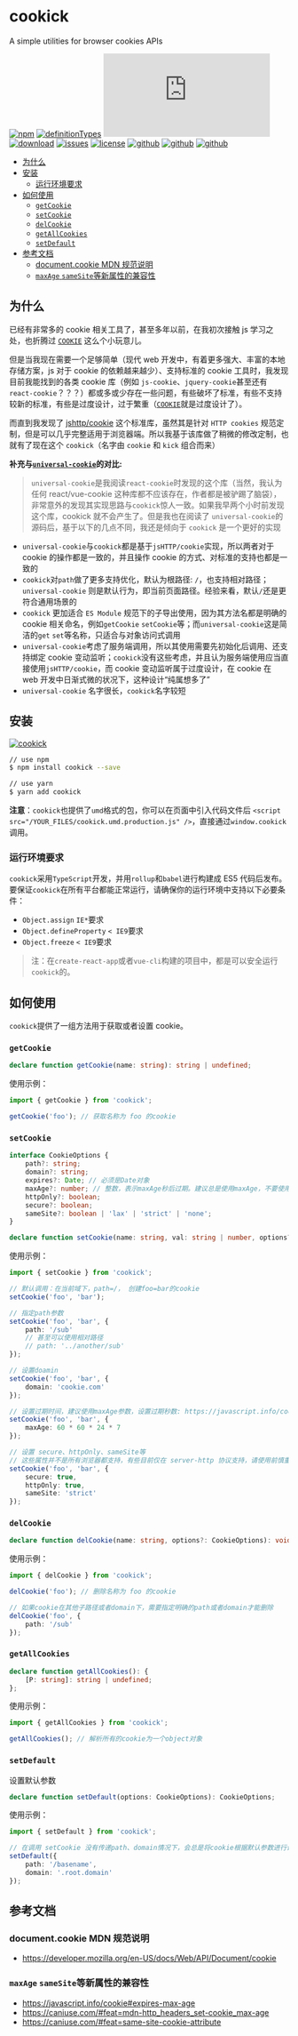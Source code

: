 # cookick

A simple utilities for browser cookies APIs

[![npm](https://img.shields.io/npm/v/cookick.svg?style=flat)](https://npm.im/cookick)
[![definitionTypes](https://img.shields.io/npm/types/cookick.svg)](https://github.com/qiqiboy/cookick/blob/master/index.d.ts)
[![gzip](http://img.badgesize.io/https://unpkg.com/cookick/dist/cookick.umd.production.js?compression=gzip&color=green)](https://npm.im/cookick)
[![download](https://img.shields.io/npm/dm/cookick.svg)](https://npm.im/cookick)
[![issues](https://img.shields.io/github/issues/qiqiboy/cookick.svg)](https://github.com/qiqiboy/cookick/issues)
[![license](https://img.shields.io/github/license/qiqiboy/cookick.svg)](https://github.com/qiqiboy/cookick/blob/master/LICENSE)
[![github](https://img.shields.io/github/last-commit/qiqiboy/cookick.svg)](https://github.com/qiqiboy/cookick)
[![github](https://img.shields.io/github/commit-activity/m/qiqiboy/cookick.svg)](https://github.com/qiqiboy/cookick/commits/master)
[![github](https://img.shields.io/github/stars/qiqiboy/cookick.svg?style=social)](https://github.com/qiqiboy/cookick)

<!-- vim-markdown-toc GFM -->

* [为什么](#为什么)
* [安装](#安装)
    - [运行环境要求](#运行环境要求)
* [如何使用](#如何使用)
    - [`getCookie`](#getcookie)
    - [`setCookie`](#setcookie)
    - [`delCookie`](#delcookie)
    - [`getAllCookies`](#getallcookies)
    - [`setDefault`](#setdefault)
* [参考文档](#参考文档)
    - [document.cookie MDN 规范说明](#documentcookie-mdn-规范说明)
    - [`maxAge` `sameSite`等新属性的兼容性](#maxage-samesite等新属性的兼容性)

<!-- vim-markdown-toc -->

## 为什么

已经有非常多的 cookie 相关工具了，甚至多年以前，在我初次接触 js 学习之处，也折腾过 [`COOKIE`](https://github.com/qiqiboy/COOKIE) 这么个小玩意儿。

但是当我现在需要一个足够简单（现代 web 开发中，有着更多强大、丰富的本地存储方案，js 对于 cookie 的依赖越来越少）、支持标准的 cookie 工具时，我发现目前我能找到的各类 cookie 库（例如 `js-cookie`、`jquery-cookie`甚至还有`react-cookie`？？？）都或多或少存在一些问题，有些破坏了标准，有些不支持较新的标准，有些是过度设计，过于繁重（[`COOKIE`](https://github.com/qiqiboy/COOKIE)就是过度设计了）。

而直到我发现了 [jshttp/cookie](https://github.com/jshttp/cookie) 这个标准库，虽然其是针对 `HTTP cookies` 规范定制，但是可以几乎完整适用于浏览器端。所以我基于该库做了稍微的修改定制，也就有了现在这个 `cookick`（名字由 `cookie` 和 `kick` 组合而来）

**补充与[`universal-cookie`](https://github.com/reactivestack/cookies/tree/master/packages/universal-cookie)的对比:**

> `universal-cookie`是我阅读`react-cookie`时发现的这个库（当然，我认为任何 react/vue-cookie 这种库都不应该存在，作者都是被驴踢了脑袋），非常意外的发现其实现思路与`cookick`惊人一致。如果我早两个小时前发现这个库，cookick 就不会产生了。但是我也在阅读了 `universal-cookie`的源码后，基于以下的几点不同，我还是倾向于 `cookick` 是一个更好的实现

-   `universal-cookie`与`cookick`都是基于`jsHTTP/cookie`实现，所以两者对于 cookie 的操作都是一致的，并且操作 cookie 的方式、对标准的支持也都是一致的
-   `cookick`对`path`做了更多支持优化，默认为根路径: `/`，也支持相对路径；`universal-cookie` 则是默认行为，即当前页面路径。经验来看，默认`/`还是更符合通用场景的
-   `cookick` 更加适合 `ES Module` 规范下的子导出使用，因为其方法名都是明确的 cookie 相关命名，例如`getCookie` `setCookie`等；而`universal-cookie`这是简洁的`get` `set`等名称，只适合与对象访问式调用
-   `universal-cookie`考虑了服务端调用，所以其使用需要先初始化后调用、还支持绑定 cookie 变动监听；`cookick`没有这些考虑，并且认为服务端使用应当直接使用`jsHTTP/cookie`，而 cookie 变动监听属于过度设计，在 cookie 在 web 开发中日渐式微的状况下，这种设计“纯属想多了”
-   `universal-cookie` 名字很长，`cookick`名字较短

## 安装

[![cookick](https://nodei.co/npm/cookick.png?compact=true)](https://npm.im/cookick)

```bash
// use npm
$ npm install cookick --save

// use yarn
$ yarn add cookick
```

**注意**：`cookick`也提供了`umd`格式的包，你可以在页面中引入代码文件后 `<script src="/YOUR_FILES/cookick.umd.production.js" />`，直接通过`window.cookick`调用。

### 运行环境要求

`cookick`采用`TypeScript`开发，并用`rollup`和`babel`进行构建成 ES5 代码后发布。要保证`cookick`在所有平台都能正常运行，请确保你的运行环境中支持以下必要条件：

-   `Object.assign` `IE*`要求
-   `Object.defineProperty` `< IE9`要求
-   `Object.freeze` `< IE9`要求

> 注：在`create-react-app`或者`vue-cli`构建的项目中，都是可以安全运行`cookick`的。

## 如何使用

`cookick`提供了一组方法用于获取或者设置 cookie。

### `getCookie`

```typescript
declare function getCookie(name: string): string | undefined;
```

使用示例：

```typescript
import { getCookie } from 'cookick';

getCookie('foo'); // 获取名称为 foo 的cookie
```

### `setCookie`

```typescript
interface CookieOptions {
    path?: string;
    domain?: string;
    expires?: Date; // 必须是Date对象
    maxAge?: number; // 整数，表示maxAge秒后过期。建议总是使用maxAge，不要使用expires。maxAge和expires如果同时存在，会忽略expires参数
    httpOnly?: boolean;
    secure?: boolean;
    sameSite?: boolean | 'lax' | 'strict' | 'none';
}

declare function setCookie(name: string, val: string | number, options?: CookieOptions): void;
```

使用示例：

```typescript
import { setCookie } from 'cookick';

// 默认调用：在当前域下，path=/， 创建foo=bar的cookie
setCookie('foo', 'bar');

// 指定path参数
setCookie('foo', 'bar', {
    path: '/sub'
    // 甚至可以使用相对路径
    // path: '../another/sub'
});

// 设置doamin
setCookie('foo', 'bar', {
    domain: 'cookie.com'
});

// 设置过期时间，建议使用maxAge参数，设置过期秒数: https://javascript.info/cookie#expires-max-age
setCookie('foo', 'bar', {
    maxAge: 60 * 60 * 24 * 7
});

// 设置 secure、httpOnly、sameSite等
// 这些属性并不是所有浏览器都支持，有些目前仅在 server-http 协议支持，请使用前慎重考虑
setCookie('foo', 'bar', {
    secure: true,
    httpOnly: true,
    sameSite: 'strict'
});
```

### `delCookie`

```typescript
declare function delCookie(name: string, options?: CookieOptions): void;
```

使用示例：

```typescript
import { delCookie } from 'cookick';

delCookie('foo'); // 删除名称为 foo 的cookie

// 如果cookie在其他子路径或者domain下，需要指定明确的path或者domain才能删除
delCookie('foo', {
    path: '/sub'
});
```

### `getAllCookies`

```typescript
declare function getAllCookies(): {
    [P: string]: string | undefined;
};
```

使用示例：

```typescript
import { getAllCookies } from 'cookick';

getAllCookies(); // 解析所有的cookie为一个object对象
```

### `setDefault`

设置默认参数

```typescript
declare function setDefault(options: CookieOptions): CookieOptions;
```

使用示例：

```typescript
import { setDefault } from 'cookick';

// 在调用 setCookie 没有传递path、domain情况下，会总是将cookie根据默认参数进行设置
setDefault({
    path: '/basename',
    domain: '.root.domain'
});
```

## 参考文档

### document.cookie MDN 规范说明

-   https://developer.mozilla.org/en-US/docs/Web/API/Document/cookie

### `maxAge` `sameSite`等新属性的兼容性

-   https://javascript.info/cookie#expires-max-age
-   https://caniuse.com/#feat=mdn-http_headers_set-cookie_max-age
-   https://caniuse.com/#feat=same-site-cookie-attribute
